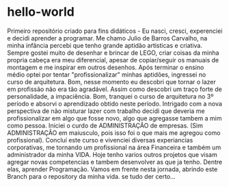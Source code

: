 # hello-world
Primeiro repositório criado para fins didáticos - Eu nasci, cresci, experenciei e decidi aprender a programar.
Me chamo Julio de Barros Carvalho, na minha infância percebi que tenho grande aptidão artisticas e criativa. Sempre gostei muito de desenhar e brincar de LEGO, criar coisas da minha propria cabeça era meu diferencial, apesar de copiar/seguir os manuais de montagem e me inspirar em outros desenhos. Após terminar o ensino médio optei por tentar "profissionalizar" minhas aptidões, ingressei no curso de arquitetura. Bom, nesse momento eu descobri que tornar o lazer em profissão não era tão agradável. Assim como descobri um traço forte de personalidade, a impaciência. Bom, tranquei o curso de arquitetura no 3º período e absorvi o aprendizado obtido neste período. Intrigado com a nova perspectiva de não misturar lazer com trabalho decidi que deveria me profissionalizar em algo que fosse novo, algo que agregasse tambem a mim como pessoa. Iniciei o curdo de ADMINISTRAÇÂO de empresas. (Sim ADMINISTRAÇÂO em maiusculo, pois isso foi o que mais me agregou como profissional). Concluí este curso e vivenciei diversas experiancias corporativas, me tornando um profissional na área Financeira e também um administrador da minha VIDA. Hoje tenho varios outros projetos que visam agregar novas competencias e tambem desenvolver as que ja tenho. Dentre elas, aprender Programação. 
Vamos em frente nesta jornada,  abrindo este Branch para o repository da minha vida. se tudo der certo... 
